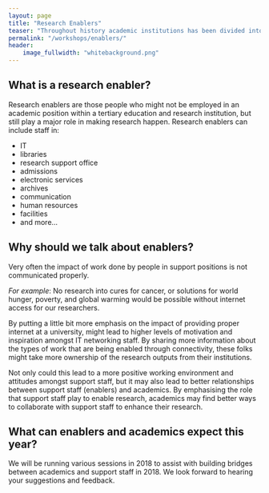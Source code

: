 ```yaml
---
layout: page
title: "Research Enablers"
teaser: "Throughout history academic institutions has been divided into cohorts consisting of either <em>academics</em> or <em>support staff</em>. We prefer to call support staff <em>enablers</em> and to help them become part of the research or teaching and learning team."
permalink: "/workshops/enablers/"
header:
    image_fullwidth: "whitebackground.png"
---
```


## What is a research enabler?

Research enablers are those people who might not be employed in an academic position within a tertiary
education and research institution, but still play a major role in making research happen. Research enablers 
can include staff in:

- IT
- libraries
- research support office
- admissions
- electronic services
- archives
- communication
- human resources
- facilities 
- and more...

## Why should we talk about enablers?

Very often the impact of work done by people in support positions is not communicated properly. 

<em>For example</em>: No research into cures for cancer, or solutions for world hunger, poverty, and global 
warming would be possible without internet access for our researchers.

By putting a little bit more emphasis on the impact of providing proper internet at a university, might
lead to higher levels of motivation and inspiration amongst IT networking staff. By sharing more information 
about the types of work that are being enabled through connectivity, these folks might take more ownership of
the research outputs from their institutions.

Not only could this lead to a more positive working environment and attitudes amongst support staff, but 
it may also lead to better relationships between support staff (enablers) and academics. By emphasising the 
role that support staff play to enable research, academics may find better ways to collaborate with support
staff to enhance their research.

## What can enablers and academics expect this year?

We will be running various sessions in 2018 to assist with building 
bridges between academics and support staff in 2018. We look forward to hearing your suggestions and feedback.
